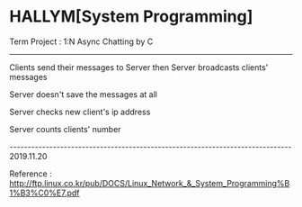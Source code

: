 # HALLYM[System Programming]
Term Project : 1:N Async Chatting by C

------------------------------------------------------------------------------

Clients send their messages to Server then Server broadcasts clients' messages

Server doesn't save the messages at all

Server checks new client's ip address

Server counts clients' number

------------------------------------------------------------------------------ 2019.11.20

Reference : http://ftp.linux.co.kr/pub/DOCS/Linux_Network_&_System_Programming%B1%B3%C0%E7.pdf
